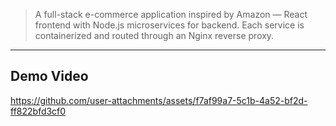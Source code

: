 > A full-stack e-commerce application inspired by Amazon — React frontend with Node.js microservices for backend. Each service is containerized and routed through an Nginx reverse proxy.

---
## Demo Video

https://github.com/user-attachments/assets/f7af99a7-5c1b-4a52-bf2d-ff822bfd3cf0
